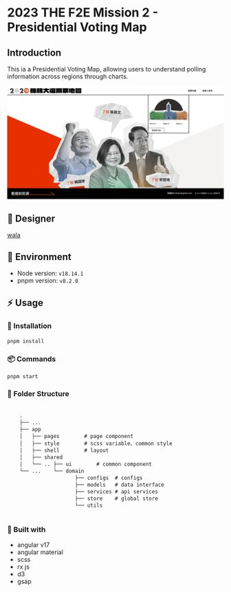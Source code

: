 # 2023 THE F2E Mission 2 - Presidential Voting Map

## Introduction

This ia a Presidential Voting Map, allowing users to understand polling information across regions through charts.

![image](./src/assets/img/cover.png)

## 🎨 Designer

[wala](https://2023.thef2e.com/users/12061579704049918951)

## 🔧 Environment

- Node version: `v18.14.1`
- pnpm version: `v8.2.0`

## ⚡ Usage

### 🔌 Installation

```
pnpm install
```

### 📦 Commands

```
pnpm start
```

### 📁 Folder Structure

```

    .
    ├── ...
    ├── app
    │   ├── pages        # page component
    │   ├── style        # scss variable、common style
    │   ├── shell        # layout
    │   ├── shared
    |   └── .. ├── ui        # common component
    └── ...    └── domain
                      ├── configs  # configs
                      ├── models   # data interface
                      ├── services # api services
                      ├── store    # global store
                      └── utils


```

### 🔩 Built with

- angular v17
- angular material
- scss
- rx js
- d3
- gsap

